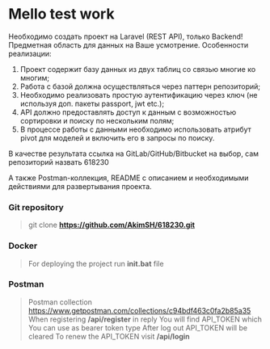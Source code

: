 # Mello test work
Необходимо создать проект на Laravel (REST API), только Backend! Предметная область для данных на Ваше усмотрение. Особенности реализации:

1. Проект содержит базу данных из двух таблиц со связью многие ко многим;
2. Работа с базой должна осуществляться через паттерн репозиторий;
3. Необходимо реализовать простую аутентификацию через ключ (не используя доп. пакеты passport, jwt etc.);
4. API должно предоставлять доступ к данным с возможностью сортировки и поиску по нескольким полям;
5. В процессе работы с данными необходимо использовать атрибут pivot для моделей и включить его в запросы по поиску.

В качестве результата ссылка на GitLab/GitHub/Bitbucket на выбор, сам репозиторий назвать 618230

А также Postman-коллекция, README с описанием и необходимыми действиями для развертывания проекта.

### Git repository

> git clone **https://github.com/AkimSH/618230.git**

### Docker

> For deploying the project run **init.bat** file


### Postman

> Postman collection https://www.getpostman.com/collections/c94bdf463c0fa2b85a35
> When registering **/api/register** in reply You will find API_TOKEN which You can use as bearer token type
> After log out API_TOKEN will be cleared
> To renew the API_TOKEN visit **/api/login**



